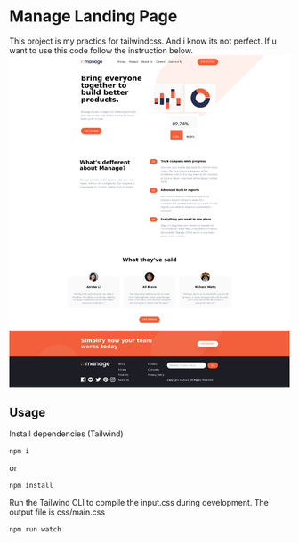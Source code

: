# Manage Landing Page

This project is my practics for tailwindcss. And i know its not perfect. If u want to use this code follow the instruction below.
![Alt text](/images/screen.png?raw=true)

## Usage

Install dependencies (Tailwind)

```bash
npm i
```

or

```bash
npm install
```

Run the Tailwind CLI to compile the input.css during development. The output file is css/main.css

```bash
npm run watch
```
